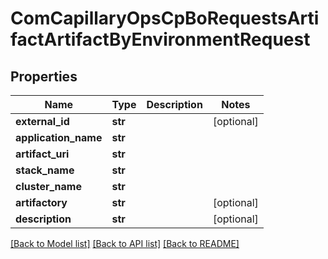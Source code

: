# ComCapillaryOpsCpBoRequestsArtifactArtifactByEnvironmentRequest

## Properties
Name | Type | Description | Notes
------------ | ------------- | ------------- | -------------
**external_id** | **str** |  | [optional] 
**application_name** | **str** |  | 
**artifact_uri** | **str** |  | 
**stack_name** | **str** |  | 
**cluster_name** | **str** |  | 
**artifactory** | **str** |  | [optional] 
**description** | **str** |  | [optional] 

[[Back to Model list]](../README.md#documentation-for-models) [[Back to API list]](../README.md#documentation-for-api-endpoints) [[Back to README]](../README.md)

